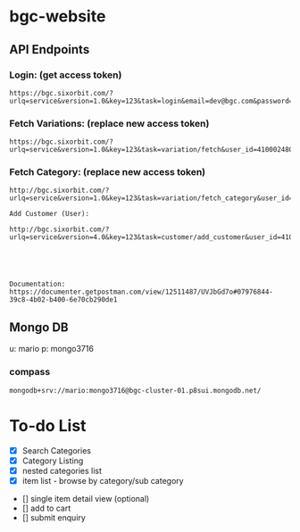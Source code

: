 # bgc-website

## API Endpoints

### Login: (get access token)
```
https://bgc.sixorbit.com/?urlq=service&version=1.0&key=123&task=login&email=dev@bgc.com&password=1234&app_flag=2&network_ip=10.0.2.16
```

### Fetch Variations: (replace new access token)
```
https://bgc.sixorbit.com/?urlq=service&version=1.0&key=123&task=variation/fetch&user_id=410002480&access_token=5056529410151999108&last_updated&limit=&searchtext&limit_bit=0
```

### Fetch Category: (replace new access token)
```
http://bgc.sixorbit.com/?urlq=service&version=1.0&key=123&task=variation/fetch_category&user_id=410002480&access_token=5056529410151999108
```



```
Add Customer (User):

http://bgc.sixorbit.com/?urlq=service&version=4.0&key=123&task=customer/add_customer&user_id=410000275&access_token=6473009352540831748





Documentation:
https://documenter.getpostman.com/view/12511487/UVJbGd7o#07976844-39c8-4b02-b400-6e70cb290de1
```

## Mongo DB
u: mario
p: mongo3716

### compass
```
mongodb+srv://mario:mongo3716@bgc-cluster-01.p8sui.mongodb.net/
```


# To-do List

- [x] Search Categories
- [x] Category Listing
- [x] nested categories list
- [x] item list - browse by category/sub category
- [] single item detail view (optional)
- [] add to cart
- [] submit enquiry
